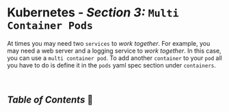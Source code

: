 # **Kubernetes** - ***Section 3:*** `Multi Container Pods`

At times you may need two `services` to *work together*. For example, you may need a web server and a logging service to *work together*. In this case, you can use a `multi container pod`. To add another `container` to your `pod` all you have to do is define it in the `pods` yaml spec section under `containers`.

<br />

## ***Table of Contents*** 📜
